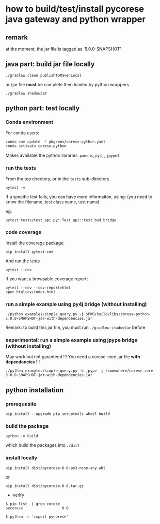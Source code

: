# how to build/test/install pycorese java gateway and python wrapper

## remark

at the moment, the jar file is tagged as '5.0.0-SNAPSHOT'

## java part: build jar file locally

```
./gradlew clean publishToMavenLocal
```

or (jar file **must** be complete then loaded by python wrappers
```
./gradlew shadowJar
```

## python part: test locally

### Conda environment

For conda users:
```bash
conda env update -f pkg/env/corese-python.yaml
conda activate corese-python
```

Makes available the python libraries: `pandas`, `py4j`, `jpype1`

### run the tests

From the top directory, or in the `tests` sub-directory

```
pytest -v
```

If a specific test fails, you can have more informaiton, using:
(you need to know the filename, test class name, test name)

eg:
```
pytest tests/test_api.py::Test_api::test_bad_bridge
```

### code coverage

Install the coverage package:

```
pip install pytest-cov
```

And run the tests

```
pytest --cov
```

If you want a browsable coverage report:

```
pytest --cov --cov-report=html
open htmlcov/index.html
```

### run a simple example using py4j bridge (without installing)

```
./python_examples/simple_query.py -j $PWD/build/libs/corese-python-5.0.0-SNAPSHOT-jar-with-dependencies.jar
```

Remark: to build this jar file, you must run `./gradlew shadowJar` before

### experimental: run a simple example using jpype bridge (without installing)

May work but not garanteed !!! You need a corese-core jar file **with dependancies** !!!

```
./python_examples/simple_query.py -b jpype -j /somewhere/corese-core-5.0.0-SNAPSHOT-jar-with-dependencies.jar
```

## python installation

### prerequesite

```
pip install --upgrade pip setuptools wheel build
```

### build the package

```
python -m build
```

which build the packages into `./dist`


### install locally

```
pip install dist/pycorese-0.0-py3-none-any.whl
```

or
```
pip install dist/pycorese-0.0.tar.gz
```

- verify

```
$ pip list  | grep corese
pycorese                  0.0

$ python -c 'import pycorese'
```
